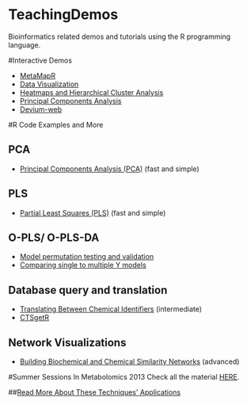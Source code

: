 TeachingDemos
=============

Bioinformatics related demos and tutorials using the R programming language.

#Interactive Demos
* [MetaMapR](spark.rstudio.com/dgrapov/MetaMapR/)
* [Data Visualization](http://spark.rstudio.com/dgrapov/Plotting/)
* [Heatmaps and Hierarchical Cluster Analysis](http://spark.rstudio.com/dgrapov/Heatmap/)
* [Principal Components Analysis](http://spark.rstudio.com/dgrapov/PCA/)
* [Devium-web](https://github.com/dgrapov/Devium-web)

#R Code Examples and More
## PCA
* [Principal Components Analysis (PCA)](https://github.com/dgrapov/TeachingDemos/wiki/Principal-Components-Analysis) (fast and simple)

## PLS
* [Partial Least Squares (PLS)](https://github.com/dgrapov/TeachingDemos/wiki/Partial-Least-Squares) (fast and simple)

## O-PLS/ O-PLS-DA
* [Model permutation testing and validation](https://github.com/dgrapov/TeachingDemos/blob/master/Demos/Predictive%20Modeling/Iris%20O-PLS-DA/O-PLS%20modeling%20of%20Iris%20data.md)
* [Comparing single to multiple Y models](https://github.com/dgrapov/TeachingDemos/blob/master/Demos/OPLS/OPLS%20example.md)

## Database query and translation
* [Translating Between Chemical Identifiers](https://github.com/dgrapov/TeachingDemos/wiki/Translating-Between-Chemical-Identifiers)  (intermediate)
* [CTSgetR](https://github.com/dgrapov/CTSgetR)

## Network Visualizations
* [Building Biochemical and Chemical Similarity Networks](https://github.com/dgrapov/TeachingDemos/wiki/Biochemical-and-Chemical-Similarity-Networks) (advanced)

#Summer Sessions In Metabolomics 2013
Check all the material [HERE](http://imdevsoftware.wordpress.com/2013/09/08/sessions-in-metabolomics-2013/).

##[Read More About These Techniques' Applications](http://imdevsoftware.wordpress.com/category/uncategorized/)
